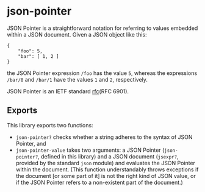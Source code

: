 json-pointer
============

JSON Pointer is a straightforward notation for referring to values embedded within a JSON document. Given a JSON object like this:

    {
        "foo": 5,
        "bar": [ 1, 2 ]
    }

the JSON Pointer expression `/foo` has the value `5`, whereas the expressions `/bar/0` and `/bar/1` have the values `1` and `2`, respectively.

JSON Pointer is an IETF standard [rfc](RFC 6901).

Exports
----------

This library exports two functions:

* `json-pointer?` checks whether a string adheres to the syntax of JSON Pointer, and
* `json-pointer-value` takes two arguments: a JSON Pointer (`json-pointer?`, defined in this library) and a JSON document (`jsexpr?`, provided by the standard `json` module) and evaluates the JSON Pointer within the document. (This function understandably throws exceptions if the document [or some part of it] is not the right kind of JSON value, or if the JSON Pointer refers to a non-existent part of the document.)

[rfc]: https://tools.ietf.org/html/rfc6901
